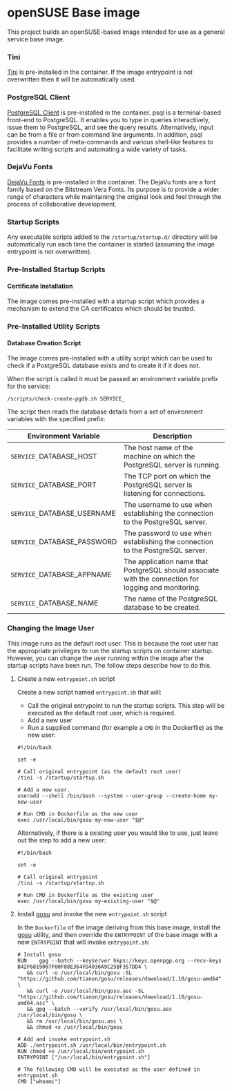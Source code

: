 # openSUSE Base image

This project builds an openSUSE-based image intended for use as a general service base image.

### Tini
[Tini](https://github.com/krallin/tini) is pre-installed in the container.  If the image entrypoint is not overwritten then it will be automatically used.

### PostgreSQL Client
[PostgreSQL Client](https://www.postgresql.org/docs/current/static/app-psql.html) is pre-installed in the container. psql is a terminal-based front-end to PostgreSQL. It enables you to type in queries interactively, issue them to PostgreSQL, and see the query results. Alternatively, input can be from a file or from command line arguments. In addition, psql provides a number of meta-commands and various shell-like features to facilitate writing scripts and automating a wide variety of tasks.

### DejaVu Fonts
[DejaVu Fonts](https://dejavu-fonts.github.io/) is pre-installed in the container. The DejaVu fonts are a font family based on the Bitstream Vera Fonts. Its purpose is to provide a wider range of characters while maintaining the original look and feel through the process of collaborative development.

### Startup Scripts
Any executable scripts added to the `/startup/startup.d/` directory will be automatically run each time the container is started (assuming the image entrypoint is not overwritten).

### Pre-Installed Startup Scripts

#### Certificate Installation
The image comes pre-installed with a startup script which provides a mechanism to extend the CA certificates which should be trusted.

### Pre-Installed Utility Scripts

#### Database Creation Script
The image comes pre-installed with a utility script which can be used to check if a PostgreSQL database exists and to create it if it does not.

When the script is called it must be passed an environment variable prefix for the service:

    /scripts/check-create-pgdb.sh SERVICE_

The script then reads the database details from a set of environment variables with the specified prefix:

| **Environment Variable**    |                                          **Description**                                               |
|-----------------------------|--------------------------------------------------------------------------------------------------------|
| `SERVICE_`DATABASE_HOST     | The host name of the machine on which the PostgreSQL server is running.                                |
| `SERVICE_`DATABASE_PORT     | The TCP port on which the PostgreSQL server is listening for connections.                              |
| `SERVICE_`DATABASE_USERNAME | The username to use when establishing the connection to the PostgreSQL server.                         |
| `SERVICE_`DATABASE_PASSWORD | The password to use when establishing the connection to the PostgreSQL server.                         |
| `SERVICE_`DATABASE_APPNAME  | The application name that PostgreSQL should associate with the connection for logging and monitoring.  |
| `SERVICE_`DATABASE_NAME     | The name of the PostgreSQL database to be created.                                                     |

### Changing the Image User
This image runs as the default root user. This is because the root user has the appropriate privileges to run the startup scripts on container startup. However, you can change the user running within the image after the startup scripts have been run. The follow steps describe how to do this.

1. Create a new `entrypoint.sh` script

   Create a new script named `entrypoint.sh` that will:
   - Call the original entrypoint to run the startup scripts. This step will be executed as the default root user, which is required.
   - Add a new user 
   - Run a supplied command (for example a `CMD` in the Dockerfile) as the new user:

   ```
   #!/bin/bash

   set -e

   # Call original entrypoint (as the default root user)
   /tini -s /startup/startup.sh

   # Add a new user.
   useradd --shell /bin/bash --system --user-group --create-home my-new-user

   # Run CMD in Dockerfile as the new user
   exec /usr/local/bin/gosu my-new-user "$@"
   ```

   Alternatively, if there is a existing user you would like to use, just leave out the step to add a new user:

   ```
   #!/bin/bash

   set -e

   # Call original entrypoint
   /tini -s /startup/startup.sh

   # Run CMD in Dockerfile as the existing user
   exec /usr/local/bin/gosu my-existing-user "$@"
   ```

2. Install [gosu](https://github.com/tianon/gosu/) and invoke the new `entrypoint.sh` script 

   In the `Dockerfile` of the image deriving from this base image, install the [gosu](https://github.com/tianon/gosu/) utility, and then override the `ENTRYPOINT` of the base image with a new `ENTRYPOINT` that will invoke `entrypoint.sh`:

   ```
   # Install gosu
   RUN    gpg --batch --keyserver hkps://keys.openpgp.org --recv-keys B42F6819007F00F88E364FD4036A9C25BF357DD4 \
      && curl -o /usr/local/bin/gosu -SL "https://github.com/tianon/gosu/releases/download/1.10/gosu-amd64" \
      && curl -o /usr/local/bin/gosu.asc -SL "https://github.com/tianon/gosu/releases/download/1.10/gosu-amd64.asc" \
      && gpg --batch --verify /usr/local/bin/gosu.asc /usr/local/bin/gosu \
      && rm /usr/local/bin/gosu.asc \
      && chmod +x /usr/local/bin/gosu

   # Add and invoke entrypoint.sh
   ADD ./entrypoint.sh /usr/local/bin/entrypoint.sh
   RUN chmod +x /usr/local/bin/entrypoint.sh
   ENTRYPOINT ["/usr/local/bin/entrypoint.sh"]
   
   # The following CMD will be executed as the user defined in entrypoint.sh
   CMD ["whoami"]  
   ```
